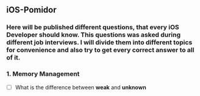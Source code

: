 ## iOS-Pomidor
### Here will be published different questions, that every iOS Developer should know. This questions was asked during different job interviews. I will divide them into different topics for convenience and also try to get every correct answer to all of it.

### 1. Memory Management
 - [ ] What is the difference between **weak** and **unknown**

